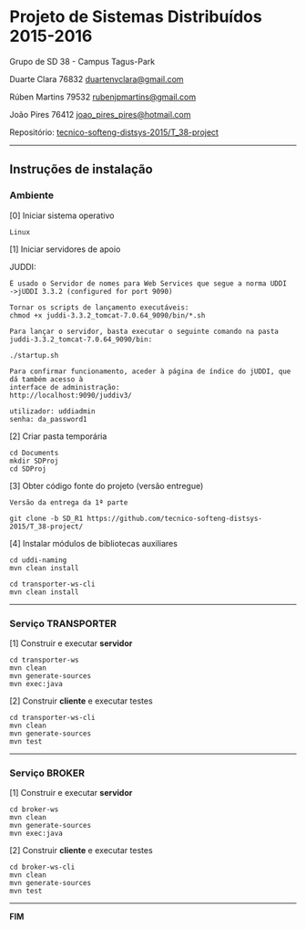 # Projeto de Sistemas Distribuídos 2015-2016 #

Grupo de SD 38 - Campus Tagus-Park

Duarte Clara 76832 duartenvclara@gmail.com

Rúben Martins 79532 rubenjpmartins@gmail.com

João Pires 76412 joao_pires_pires@hotmail.com 

Repositório:
[tecnico-softeng-distsys-2015/T_38-project](https://github.com/tecnico-softeng-distsys-2015/T_38-project/)

-------------------------------------------------------------------------------

## Instruções de instalação


### Ambiente

[0] Iniciar sistema operativo
```
Linux
```

[1] Iniciar servidores de apoio

JUDDI:
```
É usado o Servidor de nomes para Web Services que segue a norma UDDI 
->jUDDI 3.3.2 (configured for port 9090)

Tornar os scripts de lançamento executáveis:
chmod +x juddi-3.3.2_tomcat-7.0.64_9090/bin/*.sh

Para lançar o servidor, basta executar o seguinte comando na pasta 
juddi-3.3.2_tomcat-7.0.64_9090/bin:

./startup.sh

Para confirmar funcionamento, aceder à página de índice do jUDDI, que dá também acesso à 
interface de administração:
http://localhost:9090/juddiv3/

utilizador: uddiadmin
senha: da_password1
```


[2] Criar pasta temporária

```
cd Documents
mkdir SDProj
cd SDProj
```


[3] Obter código fonte do projeto (versão entregue)

```
Versão da entrega da 1ª parte

git clone -b SD_R1 https://github.com/tecnico-softeng-distsys-2015/T_38-project/
```


[4] Instalar módulos de bibliotecas auxiliares

```
cd uddi-naming
mvn clean install
```

```
cd transporter-ws-cli
mvn clean install
```


-------------------------------------------------------------------------------

### Serviço TRANSPORTER

[1] Construir e executar **servidor**

```
cd transporter-ws
mvn clean 
mvn generate-sources
mvn exec:java
```

[2] Construir **cliente** e executar testes

```
cd transporter-ws-cli
mvn clean 
mvn generate-sources
mvn test
```


-------------------------------------------------------------------------------

### Serviço BROKER

[1] Construir e executar **servidor**

```
cd broker-ws
mvn clean 
mvn generate-sources
mvn exec:java
```


[2] Construir **cliente** e executar testes

```
cd broker-ws-cli
mvn clean
mvn generate-sources
mvn test
```
-------------------------------------------------------------------------------
**FIM**
